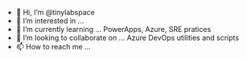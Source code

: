 - 👋 Hi, I’m @tinylabspace
- 👀 I’m interested in ... 
- 🌱 I’m currently learning ... PowerApps, Azure, SRE pratices
- 💞️ I’m looking to collaborate on ... Azure DevOps utilities and scripts
- 📫 How to reach me ... 

<!---
tinylabspace/tinylabspace is a ✨ special ✨ repository because its `README.md` (this file) appears on your GitHub profile.
You can click the Preview link to take a look at your changes.
--->
